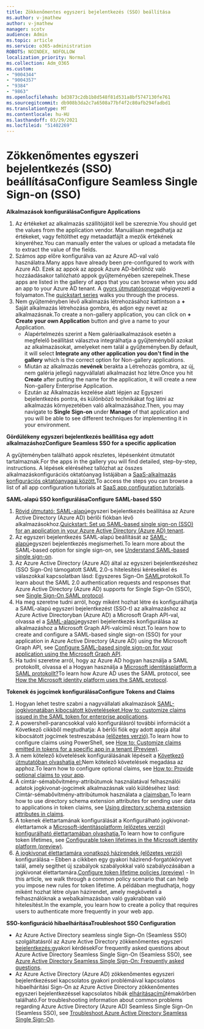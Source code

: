 ```yaml
---
title: Zökkenőmentes egyszeri bejelentkezés (SSO) beállítása
ms.author: v-jmathew
author: v-jmathew
manager: scotv
audience: Admin
ms.topic: article
ms.service: o365-administration
ROBOTS: NOINDEX, NOFOLLOW
localization_priority: Normal
ms.collection: Adm_O365
ms.custom:
- "9004344"
- "9004357"
- "9384"
- "9863"
ms.openlocfilehash: bd3873c2db1b8d548f81d531a8bf5747130fe761
ms.sourcegitcommit: db908b3da2c7a6508a77bf4f2c80afb294fadbd1
ms.translationtype: MT
ms.contentlocale: hu-HU
ms.lasthandoff: 03/29/2021
ms.locfileid: "51402269"
---
```

# <a name="configure-seamless-single-sign-on-sso"></a><span data-ttu-id="15fa9-102">Zökkenőmentes egyszeri bejelentkezés (SSO) beállítása</span><span class="sxs-lookup"><span data-stu-id="15fa9-102">Configure Seamless Single Sign-on (SSO)</span></span>

<span data-ttu-id="15fa9-103">**Alkalmazások konfigurálása**</span><span class="sxs-lookup"><span data-stu-id="15fa9-103">**Configure Applications**</span></span>

1. <span data-ttu-id="15fa9-104">Az értékeket az alkalmazás szállítójától kell be szereznie.</span><span class="sxs-lookup"><span data-stu-id="15fa9-104">You should get the values from the application vendor.</span></span> <span data-ttu-id="15fa9-105">Manuálisan megadhatja az értékeket, vagy feltölthet egy metaadatfájlt a mezők értékének kinyeréhez.</span><span class="sxs-lookup"><span data-stu-id="15fa9-105">You can manually enter the values or upload a metadata file to extract the value of the fields.</span></span>
2. <span data-ttu-id="15fa9-106">Számos app előre konfigurálva van az Azure AD-val való használatra.</span><span class="sxs-lookup"><span data-stu-id="15fa9-106">Many apps have already been pre-configured to work with Azure AD.</span></span> <span data-ttu-id="15fa9-107">Ezek az appok az appok Azure AD-bérlőhöz való hozzáadásakor tallózható appok gyűjteményében szerepelnek.</span><span class="sxs-lookup"><span data-stu-id="15fa9-107">These apps are listed in the gallery of apps that you can browse when you add an app to your Azure AD tenant.</span></span> <span data-ttu-id="15fa9-108">A [gyors útmutatósorozat](https://docs.microsoft.com/azure/active-directory/manage-apps/add-application-portal-configure) végigvezeti a folyamaton.</span><span class="sxs-lookup"><span data-stu-id="15fa9-108">The [quickstart series](https://docs.microsoft.com/azure/active-directory/manage-apps/add-application-portal-configure) walks you through the process.</span></span>
3. <span data-ttu-id="15fa9-109">Nem gyűjteményben lévő alkalmazás létrehozásához kattintson a **+** Saját alkalmazás létrehozása gombra, és adjon egy nevet az alkalmazásnak.</span><span class="sxs-lookup"><span data-stu-id="15fa9-109">To create a non-gallery application, you can click on **+ Create your own Application** button and give a name to your Application.</span></span>
    - <span data-ttu-id="15fa9-110">Alapértelmezés szerint a  Nem galériaalkalmazások esetén a megfelelő beállítást választva integrálhatja a gyűjteményből azokat az alkalmazásokat, amelyeket nem talál a gyűjteményben.</span><span class="sxs-lookup"><span data-stu-id="15fa9-110">By default, it will select **Integrate any other application you don't find in the gallery** which is the correct option for Non-gallery applications.</span></span>
    - <span data-ttu-id="15fa9-111">Miután az alkalmazás **nevének** berakta a Létrehozás gombra, az új, nem galéria jellegű nagyvállalati alkalmazást hoz létre.</span><span class="sxs-lookup"><span data-stu-id="15fa9-111">Once you hit **Create** after putting the name for the application, it will create a new Non-gallery Enterprise Application.</span></span>
    - <span data-ttu-id="15fa9-112">Ezután az Alkalmazás  kezelése alatt lépjen  az Egyszeri bejelentkezés pontra, és különböző technikákat fog látni az alkalmazás környezetében való alkalmazásához.</span><span class="sxs-lookup"><span data-stu-id="15fa9-112">Then, you may navigate to **Single Sign-on** under **Manage** of that application and you will be able to see different techniques for implementing it in your environment.</span></span>

<span data-ttu-id="15fa9-113">**Gördülékeny egyszeri bejelentkezés beállítása egy adott alkalmazáshoz**</span><span class="sxs-lookup"><span data-stu-id="15fa9-113">**Configure Seamless SSO for a specific application**</span></span>

<span data-ttu-id="15fa9-114">A gyűjteményben található appok részletes, lépésenként útmutatót tartalmaznak.</span><span class="sxs-lookup"><span data-stu-id="15fa9-114">For the apps in the gallery you will find detailed, step-by-step, instructions.</span></span> <span data-ttu-id="15fa9-115">A lépések eléréséhez tallózhat az összes alkalmazáskonfigurációs oktatóanyag listájában a [SaaS-alkalmazás konfigurációs oktatóanyagai között.](https://docs.microsoft.com/azure/active-directory/saas-apps/tutorial-list)</span><span class="sxs-lookup"><span data-stu-id="15fa9-115">To access the steps you can browse a list of all app configuration tutorials at [SaaS app configuration tutorials](https://docs.microsoft.com/azure/active-directory/saas-apps/tutorial-list).</span></span>

<span data-ttu-id="15fa9-116">**SAML-alapú SSO konfigurálása**</span><span class="sxs-lookup"><span data-stu-id="15fa9-116">**Configure SAML-based SSO**</span></span>

1. <span data-ttu-id="15fa9-117">[Rövid útmutató: SAML-alapú](https://docs.microsoft.com/azure/active-directory/manage-apps/add-application-portal-setup-sso)egyszeri bejelentkezés beállítása az Azure Active Directory (Azure AD) bérlői fiókban lévő alkalmazásokhoz.</span><span class="sxs-lookup"><span data-stu-id="15fa9-117">[Quickstart: Set up SAML-based single sign-on (SSO) for an application in your Azure Active Directory (Azure AD) tenant](https://docs.microsoft.com/azure/active-directory/manage-apps/add-application-portal-setup-sso).</span></span>
2. <span data-ttu-id="15fa9-118">Az egyszeri bejelentkezés SAML-alapú beállítását az [SAML-alapú](https://docs.microsoft.com/azure/active-directory/manage-apps/configure-saml-single-sign-on)egyszeri bejelentkezés megismerheti.</span><span class="sxs-lookup"><span data-stu-id="15fa9-118">To learn more about the SAML-based option for single sign-on, see [Understand SAML-based single sign-on](https://docs.microsoft.com/azure/active-directory/manage-apps/configure-saml-single-sign-on).</span></span>
3. <span data-ttu-id="15fa9-119">Az Azure Active Directory (Azure AD) által az egyszeri bejelentkezéshez (SSO Sign-On) támogatott SAML 2.0-s hitelesítési kérésekkel és válaszokkal kapcsolatban lásd: Egyszeres Sign-On [SAML](https://docs.microsoft.com/azure/active-directory/develop/single-sign-on-saml-protocol)protokoll.</span><span class="sxs-lookup"><span data-stu-id="15fa9-119">To learn about the SAML 2.0 authentication requests and responses that Azure Active Directory (Azure AD) supports for Single Sign-On (SSO), see [Single Sign-On SAML protocol](https://docs.microsoft.com/azure/active-directory/develop/single-sign-on-saml-protocol).</span></span>
4. <span data-ttu-id="15fa9-120">Ha meg szeretne tudni arról, hogy miként hozhat létre és konfigurálhatja a SAML-alapú egyszeri bejelentkezést (SSO-t) az alkalmazáshoz az Azure Active Directoryban (Azure AD) a Microsoft Graph API-val, olvassa el a [SAML-alapú](https://docs.microsoft.com/graph/application-saml-sso-configure-api)egyszeri bejelentkezés konfigurálása az alkalmazáshoz a Microsoft Graph API-valcímű részt.</span><span class="sxs-lookup"><span data-stu-id="15fa9-120">To learn how to create and configure a SAML-based single sign-on (SSO) for your application in Azure Active Directory (Azure AD) using the Microsoft Graph API, see [Configure SAML-based single sign-on for your application using the Microsoft Graph API](https://docs.microsoft.com/graph/application-saml-sso-configure-api).</span></span>
5. <span data-ttu-id="15fa9-121">Ha tudni szeretne arról, hogy az Azure AD hogyan használja a SAML protokollt, olvassa el a Hogyan használja a [Microsoft identitásplatform a SAML protokollt?](https://docs.microsoft.com/azure/active-directory/develop/active-directory-saml-protocol-reference)</span><span class="sxs-lookup"><span data-stu-id="15fa9-121">To learn how Azure AD uses the SAML protocol, see [How the Microsoft identity platform uses the SAML protocol](https://docs.microsoft.com/azure/active-directory/develop/active-directory-saml-protocol-reference).</span></span>

<span data-ttu-id="15fa9-122">**Tokenek és jogcímek konfigurálása**</span><span class="sxs-lookup"><span data-stu-id="15fa9-122">**Configure Tokens and Claims**</span></span>

1. <span data-ttu-id="15fa9-123">Hogyan lehet testre szabni a nagyvállalati alkalmazások [SAML-jogkivonatában kibocsátott követeléseket.](https://docs.microsoft.com/azure/active-directory/develop/active-directory-saml-claims-customization)</span><span class="sxs-lookup"><span data-stu-id="15fa9-123">[How to: customize claims issued in the SAML token for enterprise applications](https://docs.microsoft.com/azure/active-directory/develop/active-directory-saml-claims-customization).</span></span>
2. <span data-ttu-id="15fa9-124">A powershell-parancsokkal való konfigurálásról további információt a Következő cikkből megtudhatja: A bérlői fiók egy adott appja által kibocsátott jogcímek testreszabása [(előzetes verzió)](https://docs.microsoft.com/azure/active-directory/develop/active-directory-claims-mapping).</span><span class="sxs-lookup"><span data-stu-id="15fa9-124">To learn how to configure claims using PowerShell, see [How to: Customize claims emitted in tokens for a specific app in a tenant (Preview)](https://docs.microsoft.com/azure/active-directory/develop/active-directory-claims-mapping).</span></span>
3. <span data-ttu-id="15fa9-125">A nem kötelező követelések konfigurálásának lépéseit a [Következő útmutatóban olvashatja el:](https://docs.microsoft.com/azure/active-directory/develop/active-directory-optional-claims)Nem kötelező követelések megadása az apphoz.</span><span class="sxs-lookup"><span data-stu-id="15fa9-125">To learn how to configure optional claims, see [How to: Provide optional claims to your app](https://docs.microsoft.com/azure/active-directory/develop/active-directory-optional-claims).</span></span>
4. <span data-ttu-id="15fa9-126">A címtár-sémabővítmény-attribútumok használatával felhasználói adatok jogkivonat-jogcímek alkalmazásnak való küldéséhez lásd: Címtár-sémabővítmény-attribútumok használata a [claimsban.](https://docs.microsoft.com/azure/active-directory/develop/active-directory-schema-extensions)</span><span class="sxs-lookup"><span data-stu-id="15fa9-126">To learn how to use directory schema extension attributes for sending user data to applications in token claims, see [Using directory schema extension attributes in claims](https://docs.microsoft.com/azure/active-directory/develop/active-directory-schema-extensions).</span></span>
5. <span data-ttu-id="15fa9-127">A tokenek élettartamának konfigurálását a Konfigurálható jogkivonat-élettartamok a [Microsoft-identitásplatform (előzetes verzió) konfigurálható élettartamában olvashatja.](https://docs.microsoft.com/azure/active-directory/develop/active-directory-configurable-token-lifetimes)</span><span class="sxs-lookup"><span data-stu-id="15fa9-127">To learn how to configure token lifetimes, see [Configurable token lifetimes in the Microsoft identity platform (preview)](https://docs.microsoft.com/azure/active-directory/develop/active-directory-configurable-token-lifetimes).</span></span>
6. <span data-ttu-id="15fa9-128">[A jogkivonat élettartamára vonatkozó házirendek (előzetes verzió)](https://docs.microsoft.com/azure/active-directory/develop/configure-token-lifetimes) konfigurálása – Ebben a cikkben egy gyakori házirend-forgatókönyvet talál, amely segíthet új szabályok szabályokkal való szabályozásában a jogkivonat élettartamára.</span><span class="sxs-lookup"><span data-stu-id="15fa9-128">[Configure token lifetime policies (preview)](https://docs.microsoft.com/azure/active-directory/develop/configure-token-lifetimes) - In this article, we walk through a common policy scenario that can help you impose new rules for token lifetime.</span></span> <span data-ttu-id="15fa9-129">A példában megtudhatja, hogy miként hozhat létre olyan házirendet, amely megköveteli a felhasználóknak a webalkalmazásban való gyakrabban való hitelesítést.</span><span class="sxs-lookup"><span data-stu-id="15fa9-129">In the example, you learn how to create a policy that requires users to authenticate more frequently in your web app.</span></span>

<span data-ttu-id="15fa9-130">**SSO-konfiguráció hibaelhárítása**</span><span class="sxs-lookup"><span data-stu-id="15fa9-130">**Troubleshoot SSO Configuration**</span></span>

- <span data-ttu-id="15fa9-131">Az Azure Active Directory seamless single Sign-On (Seamless SSO) szolgáltatásról az Azure Active Directory zökkenőmentes egyszeri [bejelentkezés:](https://docs.microsoft.com/azure/active-directory/hybrid/how-to-connect-sso-faq)gyakori kérdések</span><span class="sxs-lookup"><span data-stu-id="15fa9-131">For frequently asked questions about Azure Active Directory Seamless Single Sign-On (Seamless SSO), see [Azure Active Directory Seamless Single Sign-On: Frequently asked questions](https://docs.microsoft.com/azure/active-directory/hybrid/how-to-connect-sso-faq).</span></span>
- <span data-ttu-id="15fa9-132">Az Azure Active Directory (Azure AD) zökkenőmentes egyszeri bejelentkezéssel kapcsolatos gyakori problémáival kapcsolatos hibaelhárítási Sign-On az Azure Active Directory zökkenőmentes egyszeri bejelentkezéssel kapcsolatos hibák [elhárításacímű](https://docs.microsoft.com/azure/active-directory/hybrid/tshoot-connect-sso)témakörben található.</span><span class="sxs-lookup"><span data-stu-id="15fa9-132">For troubleshooting information about common problems regarding Azure Active Directory (Azure AD) Seamless Single Sign-On (Seamless SSO), see [Troubleshoot Azure Active Directory Seamless Single Sign-On](https://docs.microsoft.com/azure/active-directory/hybrid/tshoot-connect-sso).</span></span>
